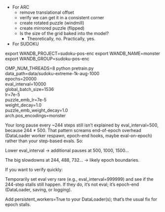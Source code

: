 - For ARC
    - remove translational offset
    - verify we can get it in a consistent corner
    - create rotated puzzle (windmill)
    - create mirrored puzzle (flipped)
    - Is the size of the grid baked into the model?
        - Theoretically, no. Practically, yes.
- For SUDOKU

export WANDB_PROJECT=sudoku-pos-enc
export WANDB_NAME=monster
export WANDB_GROUP=sudoku-pos-enc

OMP_NUM_THREADS=8 python pretrain.py \
  data_path=data/sudoku-extreme-1k-aug-1000 \
  epochs=20000 \
  eval_interval=10000 \
  global_batch_size=1536 \
  lr=7e-5 \
  puzzle_emb_lr=7e-5 \
  weight_decay=1.0 \
  puzzle_emb_weight_decay=1.0 \
  arch.pos_encodings=monster



Your long pause every ~244 steps still isn’t explained by eval_interval=500, because 244 ≠ 500. That pattern screams end-of-epoch overhead (DataLoader worker respawn, epoch-end hooks, maybe eval-on-epoch) rather than your step-based evals. So:

Lower eval_interval → additional pauses at 500, 1000, 1500…

The big slowdowns at 244, 488, 732… → likely epoch boundaries.

If you want to verify quickly:

Temporarily set eval very rare (e.g., eval_interval=999999) and see if the 244-step stalls still happen. If they do, it’s not eval; it’s epoch-end (DataLoader, saving, or logging).

Add persistent_workers=True to your DataLoader(s); that’s the usual fix for epoch stalls.